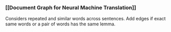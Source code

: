 ### [[Document Graph for Neural Machine Translation]]
Considers repeated and similar words across sentences. Add edges if exact same words or a pair of words has the same lemma.